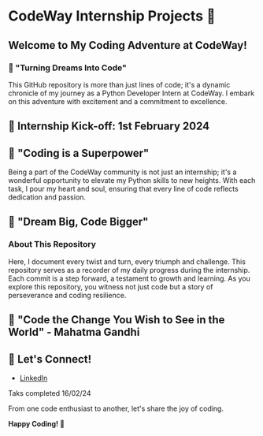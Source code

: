 ﻿# CodeWay Internship Projects 🚀


## Welcome to My Coding Adventure at CodeWay!

### 🌟 "Turning Dreams Into Code"

This GitHub repository is more than just lines of code; it's a dynamic chronicle of my journey as a Python Developer Intern at CodeWay. I embark on this adventure with excitement and a commitment to excellence.

## 🚀 Internship Kick-off: 1st February 2024

## 💬 "Coding is a Superpower" 

Being a part of the CodeWay community  is not just an internship; it's a wonderful opportunity to elevate my Python skills to new heights. With each task, I pour my heart and soul, ensuring that every line of code reflects dedication and passion.

## 🌠 "Dream Big, Code Bigger" 

### About This Repository

Here, I document every twist and turn, every triumph and challenge. This repository serves as a recorder of my daily progress during the internship. Each commit is a step forward, a testament to growth and learning. As you explore this repository, you witness not just code but a story of perseverance and coding resilience.

## 🚀 "Code the Change You Wish to See in the World" - Mahatma Gandhi

## 🤝 Let's Connect!

- [LinkedIn](https://www.linkedin.com/in/poorani-t27/)

Taks completed 16/02/24

From one code enthusiast to another, let's share the joy of coding.

**Happy Coding! 🚀**
